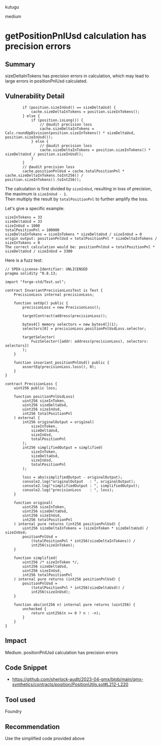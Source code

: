 kutugu

medium

# getPositionPnlUsd calculation has precision errors

## Summary

sizeDeltaInTokens has precision errors in calculation, which may lead to large errors in positionPnlUsd calculated.   

## Vulnerability Detail

```solidity
        if (position.sizeInUsd() == sizeDeltaUsd) {
            cache.sizeDeltaInTokens = position.sizeInTokens();
        } else {
            if (position.isLong()) {
                // @audit precision loss
                cache.sizeDeltaInTokens = Calc.roundUpDivision(position.sizeInTokens() * sizeDeltaUsd, position.sizeInUsd());
            } else {
                // @audit precision loss
                cache.sizeDeltaInTokens = position.sizeInTokens() * sizeDeltaUsd / position.sizeInUsd();
            }
        }
        // @audit precision loss
        cache.positionPnlUsd = cache.totalPositionPnl * cache.sizeDeltaInTokens.toInt256() / position.sizeInTokens().toInt256();
```

The calculation is first divided by `sizeInUsd`, resulting in loss of precision, the maximum is `sizeInUsd - 1`.     
Then multiply the result by `totalPositionPnl` to further amplify the loss.      

Let's give a specific example:
```shell
sizeInTokens = 33
sizeDeltaUsd = 33
sizeInUsd = 1000
totalPositionPnl = 100000
sizeDeltaInTokens = sizeInTokens * sizeDeltaUsd / sizeInUsd = 0
origin output: positionPnlUsd = totalPositionPnl * sizeDeltaInTokens / sizeInTokens = 0
The correct calculation would be: positionPnlUsd = totalPositionPnl * sizeDeltaUsd / sizeInUsd = 3300
```

Here is a fuzz test:
```solidity
// SPDX-License-Identifier: UNLICENSED
pragma solidity ^0.8.13;

import "forge-std/Test.sol";

contract InvariantPrecisionLossTest is Test {
    PrecisionLoss internal precisionLoss;

    function setUp() public {
        precisionLoss = new PrecisionLoss();

        targetContract(address(precisionLoss));

        bytes4[] memory selectors = new bytes4[](1);
        selectors[0] = precisionLoss.positionPnlUsdLoss.selector;

        targetSelector(
            FuzzSelector({addr: address(precisionLoss), selectors: selectors})
        );
    }

    function invariant_positionPnlUsd() public {
        assertEq(precisionLoss.loss(), 0);
    }
}

contract PrecisionLoss {
    uint256 public loss;

    function positionPnlUsdLoss(
        uint256 sizeInToken,
        uint256 sizeDeltaUsd,
        uint256 sizeInUsd,
        int256 totalPositionPnl
    ) external {
        int256 originalOutput = original(
            sizeInToken,
            sizeDeltaUsd,
            sizeInUsd,
            totalPositionPnl
        );
        int256 simplifiedOutput = simplified(
            sizeInToken,
            sizeDeltaUsd,
            sizeInUsd,
            totalPositionPnl
        );

        loss = abs(simplifiedOutput - originalOutput);
        console2.log("originalOutput   : ", originalOutput);
        console2.log("simplifiedOutput : ", simplifiedOutput);
        console2.log("precisionLoss    : ", loss);
    }

    function original(
        uint256 sizeInToken,
        uint256 sizeDeltaUsd,
        uint256 sizeInUsd,
        int256 totalPositionPnl
    ) internal pure returns (int256 positionPnlUsd) {
        uint256 sizeDeltaInTokens = (sizeInToken * sizeDeltaUsd) / sizeInUsd;
        positionPnlUsd =
            (totalPositionPnl * int256(sizeDeltaInTokens)) /
            int256(sizeInToken);
    }

    function simplified(
        uint256 /* sizeInToken */,
        uint256 sizeDeltaUsd,
        uint256 sizeInUsd,
        int256 totalPositionPnl
    ) internal pure returns (int256 positionPnlUsd) {
        positionPnlUsd =
            (totalPositionPnl * int256(sizeDeltaUsd)) /
            int256(sizeInUsd);
    }

    function abs(int256 n) internal pure returns (uint256) {
        unchecked {
            return uint256(n >= 0 ? n : -n);
        }
    }
}
```

## Impact

Medium. positionPnlUsd calculation has precision errors

## Code Snippet

- https://github.com/sherlock-audit/2023-04-gmx/blob/main/gmx-synthetics/contracts/position/PositionUtils.sol#L212-L220

## Tool used

Foundry

## Recommendation

Use the simplified code provided above

